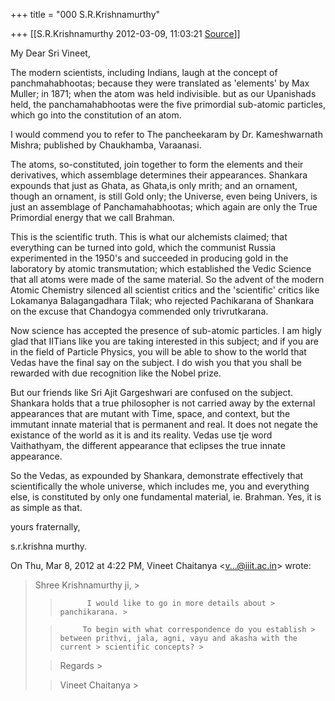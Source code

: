 +++
title = "000 S.R.Krishnamurthy"

+++
[[S.R.Krishnamurthy	2012-03-09, 11:03:21 [Source](https://groups.google.com/g/bvparishat/c/O4rvrhJHsXA)]]



My Dear Sri Vineet,



The modern scientists, including Indians, laugh at the concept of panchmahabhootas; because they were translated as 'elements' by Max Muller; in 1871; when the atom was held indivisible. but as our Upanishads held, the panchamahabhootas were the five primordial sub-atomic particles, which go into the constitution of an atom.



I would commend you to refer to The pancheekaram by Dr. Kameshwarnath Mishra; published by Chaukhamba, Varaanasi.



The atoms, so-constituted, join together to form the elements and their derivatives, which assemblage determines their appearances. Shankara expounds that just as Ghata, as Ghata,is only mrith; and an ornament, though an ornament, is still Gold only; the Universe, even being Univers, is just an assemblage of Panchamahabhootas; which again are only the True Primordial energy that we call Brahman.



This is the scientific truth. This is what our alchemists claimed; that everything can be turned into gold, which the communist Russia experimented in the 1950's and succeeded in producing gold in the laboratory by atomic transmutation; which established the Vedic Science that all atoms were made of the same material. So the advent of the modern Atomic Chemistry silenced all scientist critics and the 'scientific' critics like Lokamanya Balagangadhara Tilak; who rejected Pachikarana of Shankara on the excuse that Chandogya commended only trivrutkarana.



Now science has accepted the presence of sub-atomic particles. I am higly glad that IITians like you are taking interested in this subject; and if you are in the field of Particle Physics, you will be able to show to the world that Vedas have the final say on the subject. I do wish you that you shall be rewarded with due recognition like the Nobel prize.



But our friends like Sri Ajit Gargeshwari are confused on the subject. Shankara holds that a true philosopher is not carried away by the external appearances that are mutant with Time, space, and context, but the immutant innate material that is permanent and real. It does not negate the existance of the world as it is and its reality. Vedas use tje word Vaithathyam, the different appearance that eclipses the true innate appearance.



So the Vedas, as expounded by Shankara, demonstrate effectively that scientifically the whole universe, which includes me, you and everything else, is constituted by only one fundamental material, ie. Brahman. Yes, it is as simple as that.



yours fraternally,

s.r.krishna murthy.



  
  


On Thu, Mar 8, 2012 at 4:22 PM, Vineet Chaitanya \<[v...@iiit.ac.in]()\> wrote:  

> Shree Krishnamurthy ji, >
> 
> >   
> > 
> > 
> >           I would like to go in more details about > panchikarana. >
> 
> > 
> >   
> > 
> > 
> >          To begin with what correspondence do you establish > between prithvi, jala, agni, vayu and akasha with the current > scientific concepts? >
> 
> > 
> >   
> > 
> > 
> > Regards >
> 
> > 
> > Vineet Chaitanya >
> 

  

